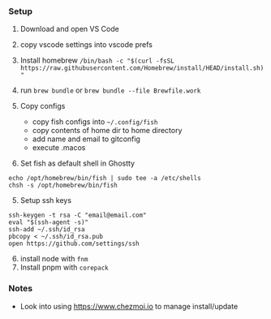 ### Setup

1. Download and open VS Code
2. copy vscode settings into vscode prefs
3. Install homebrew
   `/bin/bash -c "$(curl -fsSL https://raw.githubusercontent.com/Homebrew/install/HEAD/install.sh)"`

4. run `brew bundle` or `brew bundle --file Brewfile.work`
5. Copy configs

   - copy fish configs into `~/.config/fish`
   - copy contents of home dir to home directory
   - add name and email to gitconfig
   - execute .macos

6. Set fish as default shell in Ghostty

```
echo /opt/homebrew/bin/fish | sudo tee -a /etc/shells
chsh -s /opt/homebrew/bin/fish
```

5. Setup ssh keys

```
ssh-keygen -t rsa -C "email@email.com"
eval "$(ssh-agent -s)"
ssh-add ~/.ssh/id_rsa
pbcopy < ~/.ssh/id_rsa.pub
open https://github.com/settings/ssh
```

6. install node with `fnm`
7. Install pnpm with `corepack`

### Notes

- Look into using https://www.chezmoi.io to manage install/update
